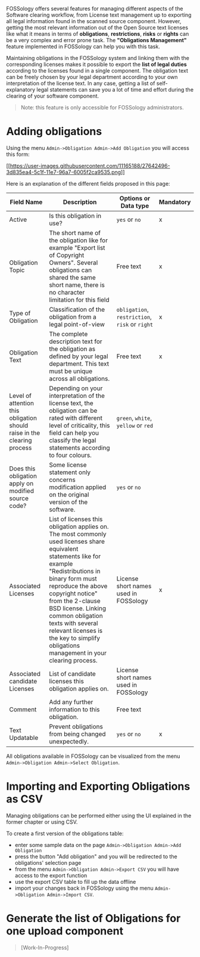 FOSSology offers several features for managing different aspects of the Software clearing workflow, from License text management up to exporting all legal information found in the scanned source component. However, getting the most relevant information out of the Open Source text licenses like what it means in terms of **obligations**, **restrictions**, **risks** or **rights** can be a very complex and error prone task. The **"Obligations Management"** feature implemented in FOSSology can help you with this task. 

Maintaining obligations in the FOSSology system and linking them with the corresponding licenses makes it possible to export the **list of legal duties** according to the licenses found in a single component. The obligation text can be freely chosen by your legal department according to your own interpretation of the license text. In any case, getting a list of self-explanatory legal statements can save you a lot of time and effort during the clearing of your software component.

> Note: this feature is only accessible for FOSSology administrators.

# Adding obligations

Using the menu `Admin->Obligation Admin->Add Obligation` you will access this form:

[[https://user-images.githubusercontent.com/11165188/27642496-3d835ea4-5c1f-11e7-96a7-6005f2ca9535.png]]

Here is an explanation of the different fields proposed in this page:

| Field Name | Description | Options or Data type | Mandatory |
|------------|-------------|-------------------|-----------|
| Active | Is this obligation in use? | `yes` or `no` | x |
| Obligation Topic | The short name of the obligation like for example "Export list of Copyright Owners". Several obligations can shared the same short name, there is no character limitation for this field | Free text | x |
| Type of Obligation | Classification of the obligation from a legal point-of-view | `obligation`, `restriction`, `risk` or `right` | x |
| Obligation Text | The complete description text for the obligation as defined by your legal department. This text must be unique across all obligations. | Free text | x |
| Level of attention this obligation should raise in the clearing process | Depending on your interpretation of the license text, the obligation can be rated with different level of criticality, this field can help you classify the legal statements according to four colours. | `green`, `white`, `yellow` or `red` | |
| Does this obligation apply on modified source code? | Some license statement only concerns modification applied on the original version of the software. | `yes` or `no` | |
| Associated Licenses | List of licenses this obligation applies on. The most commonly used licenses share equivalent statements like for example "Redistributions in binary form must reproduce the above copyright notice" from the 2-clause BSD license. Linking common obligation texts with several relevant licenses is the key to simplify obligations management in your clearing process. | License short names used in FOSSology | x |
| Associated candidate Licenses | List of candidate licenses this obligation applies on. | License short names used in FOSSology | |
| Comment | Add any further information to this obligation. | Free text | |
| Text Updatable | Prevent obligations from being changed unexpectedly. | `yes` or `no` | x |

All obligations available in FOSSology can be visualized from the menu `Admin->Obligation Admin->Select Obligation`.

# Importing and Exporting Obligations as CSV

Managing obligations can be performed either using the UI explained in the former chapter or using CSV. 

To create a first version of the obligations table:
* enter some sample data on the page `Admin->Obligation Admin->Add Obligation`
* press the button "Add obligation" and you will be redirected to the obligations' selection page
* from the menu `Admin->Obligation Admin->Export CSV` you will have access to the export function
* use the export CSV table to fill up the data offline
* import your changes back in FOSSology using the menu `Admin->Obligation Admin->Import CSV`.

# Generate the list of Obligations for one upload component

> [Work-In-Progress]